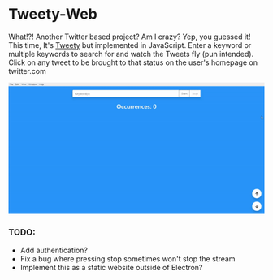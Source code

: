 # Tweety-Web
What!?! Another Twitter based project? Am I crazy? Yep, you guessed it! This time, It's [Tweety](https://github.com/ctcuff/Tweety) but implemented in JavaScript. Enter a keyword or multiple keywords to search for and watch the Tweets fly (pun intended). Click on any tweet to be brought to that status on the user's homepage on twitter.com

![](https://github.com/ctcuff/Tweety-Web/blob/master/screenshots/tweety.gif)

### TODO:

* Add authentication?
* Fix a bug where pressing stop sometimes won't stop the stream
* Implement this as a static website outside of Electron?
